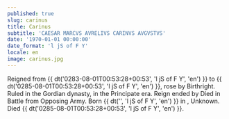 ```yaml
---
published: true
slug: carinus
title: Carinus
subtitle: 'CAESAR MARCVS AVRELIVS CARINVS AVGVSTVS'
date: '1970-01-01 00:00:00'
date_format: 'l jS of F Y'
locale: en
image: carinus.jpg
---
```


Reigned from {{ dt('0283-08-01T00:53:28+00:53', 'l jS of F Y', 'en') }} to {{ dt('0285-08-01T00:53:28+00:53', 'l jS of F Y', 'en') }}, rose by Birthright. Ruled in the Gordian dynasty, in the Principate era. Reign ended by Died in Battle from Opposing Army. Born {{ dt('', 'l jS of F Y', 'en') }} in , Unknown. Died {{ dt('0285-08-01T00:53:28+00:53', 'l jS of F Y', 'en') }}.
